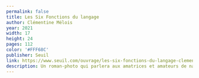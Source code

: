 ```yaml
---
permalink: false
title: Les Six Fonctions du langage
author: Clémentine Mélois
year: 2021
width: 17
height: 24  
pages: 112
color: '#FFF68C'
publisher: Seuil
link: https://www.seuil.com/ouvrage/les-six-fonctions-du-langage-clementine-melois/9782021467772
description: Un roman-photo qui parlera aux amatrices et amateurs de nanar. Rempli de gags (déjà, le mot "gag" est tout un concept — j'aime ce mot) plus ou moins intelligents. Souvent moins que plus d'ailleurs, mais trop de subtilité nuirait clairement au propos. Ça sent bon les vieux magazines, les vieilles VHS, bref les vieux trucs quoi.
---
```

